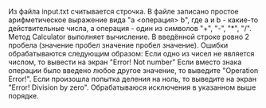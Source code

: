 Из файла input.txt считывается строчка.
В файле записано простое арифметическое выражение вида "a <операция> b", 
где a и b - какие-то действительные числа, а операция - один из символов "+", "-", "*", "/". 
Метод Calculator выполняет вычисление. В введённой строке ровно 2 пробела (значение пробел 
значение пробел значение). Ошибки обрабатываются следующим образом:
Если одно из чисел не является числом, то вывести на экран "Error! Not number"
Если вместо знака операции было введено любое другое значение, то выведите 
"Operation Error!". Если произошла попытка деления на ноль, то выведите на экран 
"Error! Division by zero". Обрабатываюся исключения в указанном выше порядке.